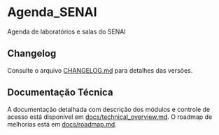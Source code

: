 # Agenda_SENAI
Agenda de laboratórios e salas do SENAI

## Changelog
Consulte o arquivo [CHANGELOG.md](CHANGELOG.md) para detalhes das versões.

## Documentação Técnica
A documentação detalhada com descrição dos módulos e controle de acesso está disponível em [docs/technical_overview.md](docs/technical_overview.md). O roadmap de melhorias está em [docs/roadmap.md](docs/roadmap.md).
